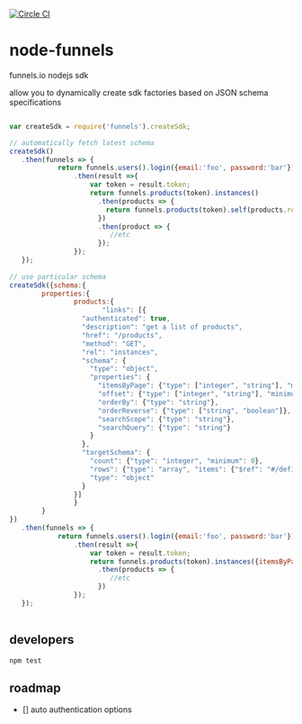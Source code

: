 [![Circle CI](https://circleci.com/gh/continuous-software/node-funnels.svg?style=svg)](https://circleci.com/gh/continuous-software/node-funnels)

# node-funnels
funnels.io nodejs sdk

allow you to dynamically create sdk factories based on JSON schema specifications

```Javascript

var createSdk = require('funnels').createSdk;

// automatically fetch latest schema
createSdk()
   .then(funnels => {
   			return funnels.users().login({email:'foo', password:'bar'})
   				.then(result =>{
   					var token = result.token;
   					return funnels.products(token).instances()
   					  .then(products => {
   					  	return funnels.products(token).self(products.rows[0].id);
   					  })
   					  .then(product => {
   					     //etc
   					  });
   				});
   });
   
// use particular schema
createSdk({schema:{
		properties:{
				products:{
					   "links": [{
                  "authenticated": true,
                  "description": "get a list of products",
                  "href": "/products",
                  "method": "GET",
                  "rel": "instances",
                  "schema": {
                    "type": "object",
                    "properties": {
                      "itemsByPage": {"type": ["integer", "string"], "minimum": 0},
                      "offset": {"type": ["integer", "string"], "minimum": 0},
                      "orderBy": {"type": "string"},
                      "orderReverse": {"type": ["string", "boolean"]},
                      "searchScope": {"type": "string"},
                      "searchQuery": {"type": "string"}
                    }
                  },
                  "targetSchema": {
                    "count": {"type": "integer", "minimum": 0},
                    "rows": {"type": "array", "items": {"$ref": "#/definitions/products"}},
                    "type": "object"
                  }
                }]
				}
		}
})
   .then(funnels => {
   			return funnels.users().login({email:'foo', password:'bar'})
   				.then(result =>{
   					var token = result.token;
   					return funnels.products(token).instances({itemsByPage:20})
   					  .then(products => {
   					  	 //etc
   					  })
   				});
   });
   
```

## developers

``npm test`` 

## roadmap

- [] auto authentication options
